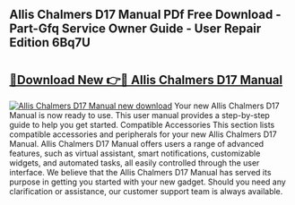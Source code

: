 ## Allis Chalmers D17 Manual PDf Free Download - Part-Gfq Service Owner Guide - User Repair Edition 6Bq7U

# <h2><a href="http://bc94997.oget.top/?id=Allis+Chalmers+D17+Manual">🔗Download New 👉🔴 Allis Chalmers D17 Manual</a></h2>

[![Allis Chalmers D17 Manual new download](https://i.imgur.com/5g1atiW.png)](http://bc94997.oget.top/?id=Allis+Chalmers+D17+Manual)
Your new Allis Chalmers D17 Manual is now ready to use. This user manual provides a step-by-step guide to help you get started. Compatible Accessories This section lists compatible accessories and peripherals for your new Allis Chalmers D17 Manual. Allis Chalmers D17 Manual offers users a range of advanced features, such as virtual assistant, smart notifications, customizable widgets, and automated tasks, all easily controlled through the user interface. We believe that the Allis Chalmers D17 Manual has served its purpose in getting you started with your new gadget. Should you need any clarification or assistance, our customer support team is always available.
